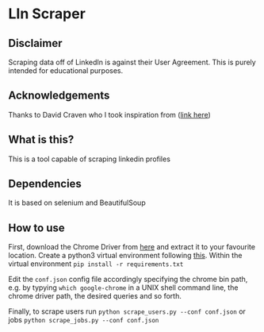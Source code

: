 # LIn Scraper

## Disclaimer
Scraping data off of LinkedIn is against their User Agreement. This is purely intended for educational purposes.

## Acknowledgements
Thanks to David Craven who I took inspiration from ([link here](https://www.linkedin.com/pulse/how-easy-scraping-data-from-linkedin-profiles-david-craven/))

## What is this? 
This is a tool capable of scraping linkedin profiles

## Dependencies 
It is based on selenium and BeautifulSoup

## How to use
First, download the Chrome Driver from [here](http://chromedriver.chromium.org/) and extract it to your favourite location.
Create a python3 virtual environment following [this](https://docs.python.org/3/tutorial/venv.html).
Within the virtual environment
```pip install -r requirements.txt```

Edit the `conf.json` config file accordingly specifying the chrome bin path, e.g. by typying 
```which google-chrome``` in a UNIX shell command line, the chrome driver path, the desired queries
and so forth. 

Finally, to scrape users run 
```python scrape_users.py --conf conf.json```
or jobs
```python scrape_jobs.py --conf conf.json```
